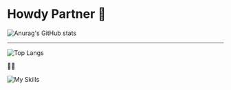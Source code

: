 # Howdy Partner 👾 
![Anurag's GitHub stats](https://github-readme-stats.vercel.app/api?username=sherifElhabibi&theme=aura&show_icons=true) 

<hr>

![Top Langs](https://github-readme-stats.vercel.app/api/top-langs/?username=sherifElhabibi&theme=aura&layout=compact?)

👨‍💻


![My Skills](https://skillicons.dev/icons?i=c,cpp,js,html,css,jquery,bootstrap,sass&theme=light)
